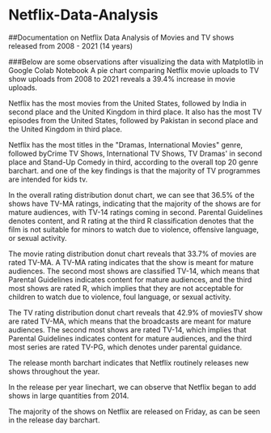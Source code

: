 # Netflix-Data-Analysis
##Documentation on Netflix Data Analysis of Movies and TV shows released from 2008 - 2021 (14 years)

###Below are some observations after visualizing the data with Matplotlib in Google Colab Notebook
A pie chart comparing Netflix movie uploads to TV show uploads from 2008 to 2021 reveals a 39.4% increase in movie uploads.

Netflix has the most movies from the United States, followed by India in second place and the United Kingdom in third place. It also has the most TV episodes from the United States, followed by Pakistan in second place and the United Kingdom in third place.

Netflix has the most titles in the "Dramas, International Movies" genre, followed byCrime TV Shows, International TV Shows, TV Dramas' in second place and Stand-Up Comedy in third, according to the overall top 20 genre barchart. and one of the key findings is that the majority of TV programmes are intended for kids tv.

In the overall rating distribution donut chart, we can see that 36.5% of the shows have TV-MA ratings, indicating that the majority of the shows are for mature audiences, with TV-14 ratings coming in second. Parental Guidelines denotes content, and R rating at the third R classification denotes that the film is not suitable for minors to watch due to violence, offensive language, or sexual activity.

The movie rating distribution donut chart reveals that 33.7% of movies are rated TV-MA. A TV-MA rating indicates that the show is meant for mature audiences. The second most shows are classified TV-14, which means that Parental Guidelines indicates content for mature audiences, and the third most shows are rated R, which implies that they are not acceptable for children to watch due to violence, foul language, or sexual activity.

The TV rating distribution donut chart reveals that 42.9% of moviesTV show are rated TV-MA, which means that the broadcasts are meant for mature audiences. The second most shows are rated TV-14, which implies that Parental Guidelines indicates content for mature audiences, and the third most series are rated TV-PG, which denotes under parental guidance.

The release month barchart indicates that Netflix routinely releases new shows throughout the year.

In the release per year linechart, we can observe that Netflix began to add shows in large quantities from 2014.

The majority of the shows on Netflix are released on Friday, as can be seen in the release day barchart.
